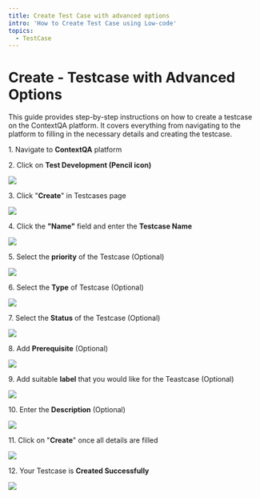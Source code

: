 ```yaml
---
title: Create Test Case with advanced options
intro: 'How to Create Test Case using Low-code'
topics:
  - TestCase
---
```


# Create - Testcase with Advanced Options

This guide provides step-by-step instructions on how to create a testcase on the ContextQA platform. It covers everything from navigating to the platform to filling in the necessary details and creating the testcase.

1\. Navigate to **ContextQA** platform


2\. Click on **Test Development (Pencil icon)**

![](https://ajeuwbhvhr.cloudimg.io/colony-recorder.s3.amazonaws.com/files/2024-02-29/22be6084-7648-48ba-99f6-1443d03cb017/ascreenshot.jpeg?tl_px=0,0&br_px=967,540&force_format=png&width=967&wat_scale=86&wat=1&wat_opacity=0.7&wat_gravity=northwest&wat_url=https://colony-recorder.s3.us-west-1.amazonaws.com/images/watermarks/FB923C_standard.png&wat_pad=-4,194)


3\. Click "**Create**" in Testcases page

![](https://ajeuwbhvhr.cloudimg.io/colony-recorder.s3.amazonaws.com/files/2024-02-29/f948e38f-26f4-4160-9dac-4221159cd035/user_cropped_screenshot.jpeg?tl_px=609,0&br_px=1577,540&force_format=png&width=967&wat_scale=86&wat=1&wat_opacity=0.7&wat_gravity=northwest&wat_url=https://colony-recorder.s3.us-west-1.amazonaws.com/images/watermarks/FB923C_standard.png&wat_pad=851,-2)


4\. Click the **"Name"** field  and enter the **Testcase Name**

![](https://ajeuwbhvhr.cloudimg.io/colony-recorder.s3.amazonaws.com/files/2024-02-29/3ef147bd-f4c1-49ab-9699-357874886442/user_cropped_screenshot.jpeg?tl_px=41,0&br_px=1008,540&force_format=png&width=967&wat_scale=86&wat=1&wat_opacity=0.7&wat_gravity=northwest&wat_url=https://colony-recorder.s3.us-west-1.amazonaws.com/images/watermarks/FB923C_standard.png&wat_pad=452,92)


5\. Select the **priority** of the Testcase (Optional)

![](https://ajeuwbhvhr.cloudimg.io/colony-recorder.s3.amazonaws.com/files/2024-02-29/f20ac3fa-d5d3-4d0e-a7b1-efedb6efb41b/ascreenshot.jpeg?tl_px=232,0&br_px=1199,540&force_format=png&width=967&wat_scale=86&wat=1&wat_opacity=0.7&wat_gravity=northwest&wat_url=https://colony-recorder.s3.us-west-1.amazonaws.com/images/watermarks/FB923C_standard.png&wat_pad=452,213)


6\. Select the **Type** of Testcase (Optional)

![](https://ajeuwbhvhr.cloudimg.io/colony-recorder.s3.amazonaws.com/files/2024-02-29/591a28bd-af78-42b8-a35f-ee9b52b3c0d1/ascreenshot.jpeg?tl_px=647,0&br_px=1614,540&force_format=png&width=967&wat_scale=86&wat=1&wat_opacity=0.7&wat_gravity=northwest&wat_url=https://colony-recorder.s3.us-west-1.amazonaws.com/images/watermarks/FB923C_standard.png&wat_pad=452,222)


7\. Select the **Status** of the Testcase (Optional)

![](https://ajeuwbhvhr.cloudimg.io/colony-recorder.s3.amazonaws.com/files/2024-02-29/8c895649-3a00-4e67-aac9-20cf52facdb6/ascreenshot.jpeg?tl_px=113,46&br_px=1080,587&force_format=png&width=967&wat_scale=86&wat=1&wat_opacity=0.7&wat_gravity=northwest&wat_url=https://colony-recorder.s3.us-west-1.amazonaws.com/images/watermarks/FB923C_standard.png&wat_pad=452,239)


8\. Add **Prerequisite** (Optional)

![](https://ajeuwbhvhr.cloudimg.io/colony-recorder.s3.amazonaws.com/files/2024-02-29/8da4714e-749e-4816-b766-a3313a5b0f6b/ascreenshot.jpeg?tl_px=521,147&br_px=1488,688&force_format=png&width=967&wat_scale=86&wat=1&wat_opacity=0.7&wat_gravity=northwest&wat_url=https://colony-recorder.s3.us-west-1.amazonaws.com/images/watermarks/FB923C_standard.png&wat_pad=452,239)


9\. Add suitable **label** that you would like for the Teastcase (Optional)

![](https://ajeuwbhvhr.cloudimg.io/colony-recorder.s3.amazonaws.com/files/2024-02-29/e1dabafc-2160-4653-bc2b-ce28785edab6/ascreenshot.jpeg?tl_px=51,135&br_px=1018,676&force_format=png&width=967&wat_scale=86&wat=1&wat_opacity=0.7&wat_gravity=northwest&wat_url=https://colony-recorder.s3.us-west-1.amazonaws.com/images/watermarks/FB923C_standard.png&wat_pad=452,239)


10\. Enter the **Description** (Optional)

![](https://ajeuwbhvhr.cloudimg.io/colony-recorder.s3.amazonaws.com/files/2024-02-29/03a1b4a3-afdb-48a3-a1f4-5daaa10dacf3/ascreenshot.jpeg?tl_px=279,371&br_px=1246,912&force_format=png&width=967&wat_scale=86&wat=1&wat_opacity=0.7&wat_gravity=northwest&wat_url=https://colony-recorder.s3.us-west-1.amazonaws.com/images/watermarks/FB923C_standard.png&wat_pad=452,305)


11\. Click on "**Create**" once all details are filled

![](https://ajeuwbhvhr.cloudimg.io/colony-recorder.s3.amazonaws.com/files/2024-02-29/e750beae-6f27-4779-93a3-8eccb47806ca/ascreenshot.jpeg?tl_px=880,0&br_px=1847,540&force_format=png&width=967&wat_scale=86&wat=1&wat_opacity=0.7&wat_gravity=northwest&wat_url=https://colony-recorder.s3.us-west-1.amazonaws.com/images/watermarks/FB923C_standard.png&wat_pad=452,23)


12\. Your Testcase is **Created Successfully**

![](https://ajeuwbhvhr.cloudimg.io/colony-recorder.s3.amazonaws.com/files/2024-02-29/eb3aebfa-92b2-456f-914c-775b14e8983e/ascreenshot.jpeg?tl_px=101,0&br_px=1068,540&force_format=png&width=967&wat_scale=86&wat=1&wat_opacity=0.7&wat_gravity=northwest&wat_url=https://colony-recorder.s3.us-west-1.amazonaws.com/images/watermarks/FB923C_standard.png&wat_pad=452,40)



